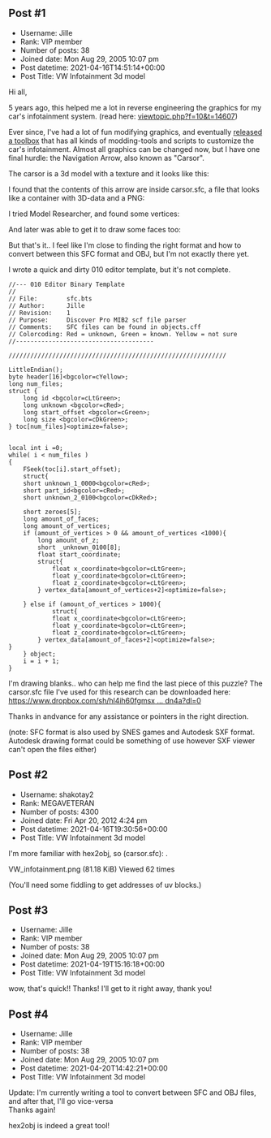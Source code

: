 ## Post #1
- Username: Jille
- Rank: VIP member
- Number of posts: 38
- Joined date: Mon Aug 29, 2005 10:07 pm
- Post datetime: 2021-04-16T14:51:14+00:00
- Post Title: VW Infotainment 3d model

Hi all,

5 years ago, this helped me a lot in reverse engineering the graphics for my car's infotainment system. 
(read here: [viewtopic.php?f=10&t=14607](https://forum.xentax.com/viewtopic.php?f=10&t=14607)) 

Ever since, I've had a lot of fun modifying graphics, and eventually [released a toolbox](https://github.com/jilleb/mib2-toolbox) that has all kinds of modding-tools and scripts to customize the car's infotainment.
Almost all graphics can be changed now, but I have one final hurdle: the Navigation Arrow, also known as "Carsor".

The carsor is a 3d model with a texture and it looks like this:


I found that the contents of this arrow are inside carsor.sfc, a file that looks like a container with 3D-data and a PNG:


I tried Model Researcher, and found some vertices:


And later was able to get it to draw some faces too:


But that's it.. I feel like I'm close to finding the right format and how to convert between this SFC format and OBJ, but I'm not exactly there yet.

I wrote a quick and dirty 010 editor template, but it's not complete.

```
//--- 010 Editor Binary Template
//
// File:        sfc.bts
// Author:      Jille
// Revision:    1
// Purpose:     Discover Pro MIB2 scf file parser
// Comments:    SFC files can be found in objects.cff
// Colorcoding: Red = unknown, Green = known. Yellow = not sure
//--------------------------------------

////////////////////////////////////////////////////////////

LittleEndian();
byte header[16]<bgcolor=cYellow>;
long num_files;
struct {
    long id <bgcolor=cLtGreen>;
    long unknown <bgcolor=cRed>;
    long start_offset <bgcolor=cGreen>;
    long size <bgcolor=cDkGreen>;
} toc[num_files]<optimize=false>;


local int i =0;
while( i < num_files )
{
    FSeek(toc[i].start_offset);
    struct{
    short unknown_1_0000<bgcolor=cRed>;
    short part_id<bgcolor=cRed>;
    short unknown_2_0100<bgcolor=cDkRed>;

    short zeroes[5];
    long amount_of_faces;
    long amount_of_vertices;
    if (amount_of_vertices > 0 && amount_of_vertices <1000){
        long amount_of_z;
        short _unknown_0100[8];
        float start_coordinate;
        struct{
            float x_coordinate<bgcolor=cLtGreen>;
            float y_coordinate<bgcolor=cLtGreen>;
            float z_coordinate<bgcolor=cLtGreen>;
        } vertex_data[amount_of_vertices+2]<optimize=false>;

    } else if (amount_of_vertices > 1000){
            struct{
            float x_coordinate<bgcolor=cLtGreen>;
            float y_coordinate<bgcolor=cLtGreen>;
            float z_coordinate<bgcolor=cLtGreen>;
        } vertex_data[amount_of_faces+2]<optimize=false>;
}        
    } object;
    i = i + 1;
}

```


I'm drawing blanks.. who can help me find the last piece of this puzzle?
The carsor.sfc file I've used for this research can be downloaded here:
[https://www.dropbox.com/sh/hl4ih60fgmsx ... dn4a?dl=0
](https://www.dropbox.com/sh/hl4ih60fgmsxxef/AABmN_ZAnm6k2mLidKaJVdn4a?dl=0)

Thanks in andvance for any assistance or pointers in the right direction.

(note:
SFC format is also used by SNES games and Autodesk SXF format. Autodesk drawing format could be something of use however SXF viewer can't open the files either)
## Post #2
- Username: shakotay2
- Rank: MEGAVETERAN
- Number of posts: 4300
- Joined date: Fri Apr 20, 2012 4:24 pm
- Post datetime: 2021-04-16T19:30:56+00:00
- Post Title: VW Infotainment 3d model

I'm more familiar with hex2obj, so (carsor.sfc):
.



VW_infotainment.png (81.18 KiB) Viewed 62 times


(You'll need some fiddling to get addresses of uv blocks.)
## Post #3
- Username: Jille
- Rank: VIP member
- Number of posts: 38
- Joined date: Mon Aug 29, 2005 10:07 pm
- Post datetime: 2021-04-19T15:16:18+00:00
- Post Title: VW Infotainment 3d model

wow, that's quick!! Thanks! I'll get to it right away, thank you!
## Post #4
- Username: Jille
- Rank: VIP member
- Number of posts: 38
- Joined date: Mon Aug 29, 2005 10:07 pm
- Post datetime: 2021-04-20T14:42:21+00:00
- Post Title: VW Infotainment 3d model

Update: I'm currently writing a tool to convert between SFC and OBJ files, and after that, I'll go vice-versa  
Thanks again!

hex2obj is indeed a great tool!
